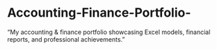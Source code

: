 # Accounting-Finance-Portfolio-
“My accounting &amp; finance portfolio showcasing Excel models, financial reports, and professional achievements.”
